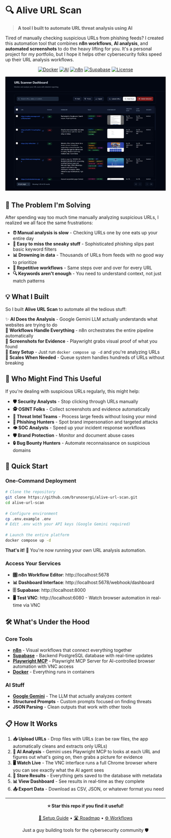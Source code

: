 # 🔍 Alive URL Scan

> **A tool I built to automate URL threat analysis using AI**

Tired of manually checking suspicious URLs from phishing feeds? I created this automation tool that combines **n8n workflows**, **AI analysis**, and **automated screenshots** to do the heavy lifting for you. It's a personal project for my portfolio, but I hope it helps other cybersecurity folks speed up their URL analysis workflows.

<div align="center">

[![Docker](https://img.shields.io/badge/Docker-Ready-2496ED?logo=docker)](https://docker.com) [![AI](https://img.shields.io/badge/AI-Google_Gemini-FF6B35)](https://ai.google.dev) [![n8n](https://img.shields.io/badge/Automation-n8n-FF6D5A)](https://n8n.io) [![Supabase](https://img.shields.io/badge/Backend-Supabase-3ECF8E)](https://supabase.com) [![License](https://img.shields.io/badge/License-MIT-green.svg)](LICENSE)

<img src="images/dashboard.jpeg" alt="Dashboard Screenshot" width="800">

</div>

## 🎯 The Problem I'm Solving

After spending way too much time manually analyzing suspicious URLs, I realized we all face the same frustrations:

- **⏰ Manual analysis is slow** - Checking URLs one by one eats up your entire day
- **🎯 Easy to miss the sneaky stuff** - Sophisticated phishing slips past basic keyword filters
- **📊 Drowning in data** - Thousands of URLs from feeds with no good way to prioritize  
- **🔄 Repetitive workflows** - Same steps over and over for every URL
- **🔍 Keywords aren't enough** - You need to understand context, not just match patterns

## 💡 What I Built

So I built **Alive URL Scan** to automate all the tedious stuff:

✨ **AI Does the Analysis** - Google Gemini LLM actually understands what websites are trying to do  
🤖 **Workflows Handle Everything** - n8n orchestrates the entire pipeline automatically  
📸 **Screenshots for Evidence** - Playwright grabs visual proof of what you found  
🐳 **Easy Setup** - Just run `docker compose up -d` and you're analyzing URLs  
🔄 **Scales When Needed** - Queue system handles hundreds of URLs without breaking  

## 👥 Who Might Find This Useful

If you're dealing with suspicious URLs regularly, this might help:

- **🛡️ Security Analysts** - Stop clicking through URLs manually 
- **🕵️ OSINT Folks** - Collect screenshots and evidence automatically  
- **📡 Threat Intel Teams** - Process large feeds without losing your mind
- **🎣 Phishing Hunters** - Spot brand impersonation and targeted attacks
- **👁️ SOC Analysts** - Speed up your incident response workflows
- **🛡️ Brand Protection** - Monitor and document abuse cases
- **🔒 Bug Bounty Hunters** - Automate reconnaissance on suspicious domains

## 🚀 Quick Start

### One-Command Deployment
```bash
# Clone the repository
git clone https://github.com/brunosergi/alive-url-scan.git
cd alive-url-scan

# Configure environment
cp .env.example .env
# Edit .env with your API keys (Google Gemini required)

# Launch the entire platform
docker compose up -d
```

**That's it!** 🎉 You're now running your own URL analysis automation.

### Access Your Services
- **🎛️ n8n Workflow Editor**: http://localhost:5678
- **📊 Dashboard Interface**: http://localhost:5678/webhook/dashboard  
- **🗄️ Supabase**: http://localhost:8000
- **🖥️ Test VNC**: http://localhost:6080 - Watch browser automation in real-time via VNC

## 🛠️ What's Under the Hood

### Core Tools
- **[n8n](https://n8n.io)** - Visual workflows that connect everything together
- **[Supabase](https://supabase.com)** - Backend PostgreSQL database with real-time updates
- **[Playwright MCP](https://github.com/microsoft/playwright-mcp)** - Playwright MCP Server for AI-controlled browser automation with VNC access
- **[Docker](https://docker.com)** - Everything runs in containers

### AI Stuff  
- **[Google Gemini](https://ai.google.dev)** - The LLM that actually analyzes content
- **Structured Prompts** - Custom prompts focused on finding threats
- **JSON Parsing** - Clean outputs that work with other tools

## 📋 How It Works

1. **📥 Upload URLs** - Drop files with URLs (can be raw files, the app automatically cleans and extracts only URLs)
2. **🤖 AI Analysis** - Gemini uses Playwright MCP to looks at each URL and figures out what's going on, then grabs a picture for evidence
3. **🖥️ Watch Live** - The VNC interface runs a full Chrome browser where you can see exactly what the AI agent sees
4. **💾 Store Results** - Everything gets saved to the database with metadata
5. **📊 View Dashboard** - See results in real-time as they complete
6. **📤 Export Data** - Download as CSV, JSON, or whatever format you need

---

<div align="center">

**⭐ Star this repo if you find it useful!**

[📖 Setup Guide](SETUP.md) • [🛣️ Roadmap](ROADMAP.md) • [⚙️ Workflows](WORKFLOWS.md)

Just a guy building tools for the cybersecurity community 🛡️

</div>